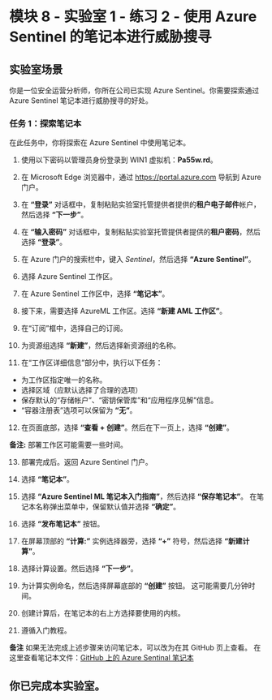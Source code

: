 ﻿# 模块 8 - 实验室 1 - 练习 2 - 使用 Azure Sentinel 的笔记本进行威胁搜寻

## 实验室场景

你是一位安全运营分析师，你所在公司已实现 Azure Sentinel。你需要探索通过 Azure Sentinel 笔记本进行威胁搜寻的好处。

### 任务 1：探索笔记本

在此任务中，你将探索在 Azure Sentinel 中使用笔记本。

1. 使用以下密码以管理员身份登录到 WIN1 虚拟机：**Pa55w.rd**。  

2. 在 Microsoft Edge 浏览器中，通过 https://portal.azure.com 导航到 Azure 门户。

3. 在 **“登录”** 对话框中，复制粘贴实验室托管提供者提供的**租户电子邮件**帐户，然后选择 **“下一步”**。

4. 在 **“输入密码”** 对话框中，复制粘贴实验室托管提供者提供的**租户密码**，然后选择 **“登录”**。

5. 在 Azure 门户的搜索栏中，键入 *Sentinel*，然后选择 **“Azure Sentinel”**。

6. 选择 Azure Sentinel 工作区。

7. 在 Azure Sentinel 工作区中，选择 **“笔记本”**。

8. 接下来，需要选择 AzureML 工作区。选择 **“新建 AML 工作区”**。

9.	在“订阅”框中，选择自己的订阅。

10.	为资源组选择 **“新建”**，然后选择新资源组的名称。

11.	在“工作区详细信息”部分中，执行以下任务：
- 为工作区指定唯一的名称。
- 选择区域（应默认选择了合理的选项）
- 保存默认的“存储帐户”、“密钥保管库”和“应用程序见解”信息。
- “容器注册表”选项可以保留为 **“无”**。

12.	在页面底部，选择 **“查看 + 创建”**。然后在下一页上，选择 **“创建”**。

**备注:** 部署工作区可能需要一些时间。 

13.	部署完成后。返回 Azure Sentinel 门户。

14. 选择 **“笔记本”**。 

15. 选择 **“Azure Sentinel ML 笔记本入门指南”**，然后选择 **“保存笔记本”**。  在笔记本名称弹出菜单中，保留默认值并选择 **“确定”**。

16. 选择 **“发布笔记本”** 按钮。

17.	在屏幕顶部的 **“计算:”** 实例选择器旁，选择 **“+”** 符号，然后选择 **“新建计算”**。

18.	选择计算设置。然后选择 **“下一步”**。

19.	为计算实例命名，然后选择屏幕底部的 **“创建”** 按钮。  这可能需要几分钟时间。

20.	创建计算后，在笔记本的右上方选择要使用的内核。

21. 遵循入门教程。

**备注** 如果无法完成上述步骤来访问笔记本，可以改为在其 GitHub 页上查看。  在这里查看笔记本文件：[GitHub 上的 Azure Sentinal 笔记本](https://github.com/Azure/Azure-Sentinel-Notebooks/blob/8122bca32387d60a8ee9c058ead9d3ab8f4d61e6/A%20Getting%20Started%20Guide%20For%20Azure%20Sentinel%20ML%20Notebooks.ipynb) 

## 你已完成本实验室。